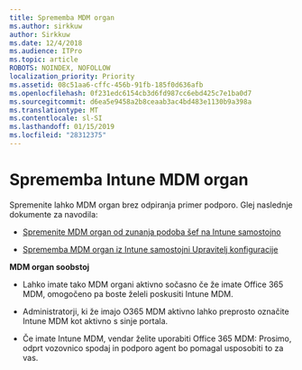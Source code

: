 ```yaml
---
title: Sprememba MDM organ
ms.author: sirkkuw
author: Sirkkuw
ms.date: 12/4/2018
ms.audience: ITPro
ms.topic: article
ROBOTS: NOINDEX, NOFOLLOW
localization_priority: Priority
ms.assetid: 08c51aa6-cffc-456b-91fb-185f0d636afb
ms.openlocfilehash: 0f231edc6154cb3d6fd987cc6ebd425c7e1ba0d7
ms.sourcegitcommit: d6ea5e9458a2b8ceaab3ac4bd483e1130b9a398a
ms.translationtype: MT
ms.contentlocale: sl-SI
ms.lasthandoff: 01/15/2019
ms.locfileid: "28312375"
---
```

# <a name="change-intune-mdm-authority"></a>Sprememba Intune MDM organ

Spremenite lahko MDM organ brez odpiranja primer podporo. Glej naslednje dokumente za navodila:
  
- [Spremenite MDM organ od zunanja podoba šef na Intune samostojno](https://docs.microsoft.com/sccm/mdm/deploy-use/migrate-change-mdm-authority)
    
- [Sprememba MDM organ iz Intune samostojni Upravitelj konfiguracije](https://docs.microsoft.com/sccm/mdm/deploy-use/change-mdm-authority)
    
 **MDM organ soobstoj**
  
- Lahko imate tako MDM organi aktivno sočasno če že imate Office 365 MDM, omogočeno pa boste želeli poskusiti Intune MDM.
    
- Administratorji, ki že imajo O365 MDM aktivno lahko preprosto označite Intune MDM kot aktivno s sinje portala.
    
- Če imate Intune MDM, vendar želite uporabiti Office 365 MDM: Prosimo, odprt vozovnico spodaj in podporo agent bo pomagal usposobiti to za vas.
    

